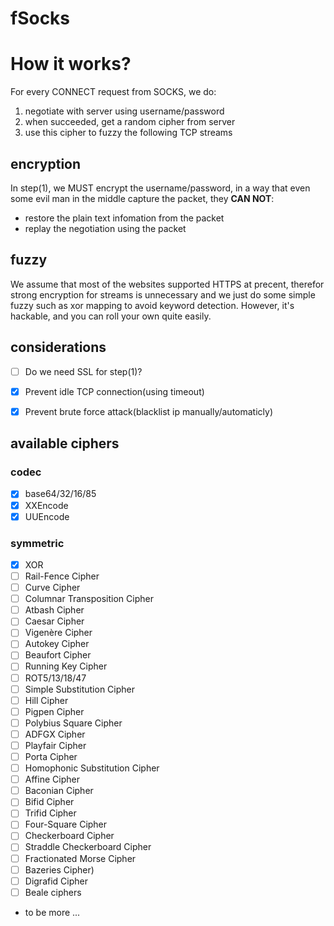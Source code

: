 # fSocks

# How it works?

For every CONNECT request from SOCKS, we do:

1) negotiate with server using username/password
2) when succeeded, get a random cipher from server
3) use this cipher to fuzzy the following TCP streams

## encryption

In step(1), we MUST encrypt the username/password, in a way that
even some evil man in the middle capture the packet, they **CAN NOT**:

- restore the plain text infomation from the packet
- replay the negotiation using the packet

## fuzzy

We assume that most of the websites supported HTTPS at precent,
therefor strong encryption for streams is unnecessary and we just
do some simple fuzzy such as xor mapping to avoid keyword detection.
However, it's hackable, and you can roll your own quite easily.


## considerations

- [ ] Do we need SSL for step(1)?
- [x] Prevent idle TCP connection(using timeout)
- [x] Prevent brute force attack(blacklist ip manually/automaticly)


## available ciphers

### codec

- [x] base64/32/16/85
- [x] XXEncode
- [x] UUEncode

### symmetric

- [x] XOR
- [ ] Rail-Fence Cipher
- [ ] Curve Cipher
- [ ] Columnar Transposition Cipher
- [ ] Atbash Cipher
- [ ] Caesar Cipher
- [ ] Vigenère Cipher
- [ ] Autokey Cipher
- [ ] Beaufort Cipher
- [ ] Running Key Cipher
- [ ] ROT5/13/18/47
- [ ] Simple Substitution Cipher
- [ ] Hill Cipher
- [ ] Pigpen Cipher
- [ ] Polybius Square Cipher
- [ ] ADFGX Cipher
- [ ] Playfair Cipher
- [ ] Porta Cipher
- [ ] Homophonic Substitution Cipher
- [ ] Affine Cipher
- [ ] Baconian Cipher
- [ ] Bifid Cipher
- [ ] Trifid Cipher
- [ ] Four-Square Cipher
- [ ] Checkerboard Cipher
- [ ] Straddle Checkerboard Cipher
- [ ] Fractionated Morse Cipher
- [ ] Bazeries Cipher)
- [ ] Digrafid Cipher
- [ ] Beale ciphers

- to be more ...
